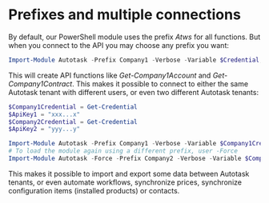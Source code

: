 # Prefixes and multiple connections

By default, our PowerShell module uses the prefix *Atws* for all functions. But when you connect to the API you may choose any prefix you want:

```powershell
Import-Module Autotask -Prefix Company1 -Verbose -Variable $Credential, $ApiKey 
```

This will create API functions like *Get-Company1Account* and *Get-Company1Contract*. This makes it possible to connect to either the same Autotask tenant with different users, or even two different Autotask tenants:

```powershell
$Company1Credential = Get-Credential
$ApiKey1 = "xxx...x"
$Company2Credential = Get-Credential
$ApiKey2 = "yyy...y"

Import-Module Autotask -Prefix Company1 -Verbose -Variable $Company1Credential, $ApiKey1
# To load the module again using a different prefix, user -Force
Import-Module Autotask -Force -Prefix Company2 -Verbose -Variable $Company2Credential, $ApiKey2
```

This makes it possible to import and export some data between Autotask tenants, or even automate workflows, synchronize prices, synchronize configuration items (installed products) or contacts.
